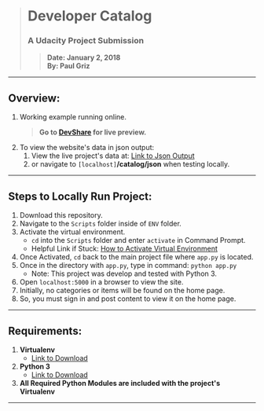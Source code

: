 > # **Developer Catalog**
> ### **A Udacity Project Submission**
>> **Date: January 2, 2018**  
>> **By: Paul Griz**  

---


## Overview:

1. Working example running online.
    > **Go to [DevShare](https://developer-catalog.herokuapp.com/) for live preview.**
1. To view the website's data in json output:
    1. View the live project's data at: [Link to Json Output](https://developer-catalog.herokuapp.com/catalog/json)
    1. or navigate to ``[localhost]``**/catalog/json** when testing locally.


---


## Steps to Locally Run Project:

1. Download this repository.
1. Navigate to the ``Scripts`` folder inside of ``ENV`` folder.
1. Activate the virtual environment.
	- ``cd`` into the ``Scripts`` folder and enter ``activate`` in Command Prompt.
	- Helpful Link if Stuck: [How to Activate Virtual Environment](https://virtualenv.pypa.io/en/stable/userguide/)
1. Once Activated, ``cd`` back to the main project file where ``app.py`` is located.
1. Once in the directory with ``app.py``, type in command: ``python app.py``  
	- Note: This project was develop and tested with Python 3.
1. Open ``localhost:5000`` in a browser to view the site.
1. Initially, no categories or items will be found on the home page.
1. So, you must sign in and post content to view it on the home page.


--- 


## Requirements:

1. **Virtualenv**   
    - [Link to Download](https://virtualenv.pypa.io/en/stable/)
1. **Python 3**  
	- [Link to Download](https://www.python.org/downloads/)
1. **All Required Python Modules are included with the project's Virtualenv**


---